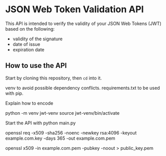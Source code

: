 # JSON Web Token Validation API

This API is intended to verify the validity of your JSON Web Tokens (JWT) based on the following:
- validity of the signature
- date of issue
- expiration date

## How to use the API

Start by cloning this repository, then `cd` into it.

venv to avoid possible dependency conflicts.
requirements.txt to be used with pip.

Explain how to encode

python -m venv jwt-venv
source jwt-venv/bin/activate

Start the API with python main.py

openssl req -x509 -sha256 -noenc -newkey rsa:4096 -keyout example.com.key -days 365 -out example.com.pem

openssl x509 -in example.com.pem -pubkey -noout > public_key.pem